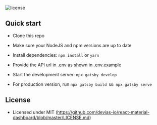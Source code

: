 ![license](https://img.shields.io/badge/license-MIT-blue.svg)


## Quick start

- Clone this repo

- Make sure your NodeJS and npm versions are up to date

- Install dependencies: `npm install` or `yarn`

- Provide the API url in .env as shown in .env.example

- Start the development server: `npx gatsby develop`

- For production version, run `npx gatsby build && npx gatsby serve`

## License

- Licensed under MIT (https://github.com/devias-io/react-material-dashboard/blob/master/LICENSE.md)
